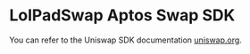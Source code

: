 # LolPadSwap Aptos Swap SDK

You can refer to the Uniswap SDK documentation [uniswap.org](https://docs.uniswap.org/sdk/2.0.0/).
